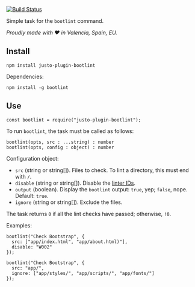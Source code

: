 [![Build Status](https://travis-ci.org/justojsp/justo-plugin-bootlint.svg?branch=master)](https://travis-ci.org/justojsp/justo-plugin-bootlint)

Simple task for the `bootlint` command.

*Proudly made with ♥ in Valencia, Spain, EU.*

## Install

```
npm install justo-plugin-bootlint
```

Dependencies:

```
npm install -g bootlint
```

## Use

```
const bootlint = require("justo-plugin-bootlint");
```

To run `bootlint`, the task must be called as follows:

```
bootlint(opts, src : ...string) : number
bootlint(opts, config : object) : number
```

Configuration object:

- `src` (string or string[]). Files to check. To lint a directory, this must end with `/`.
- `disable` (string or string[]). Disable the [linter IDs](https://github.com/twbs/bootlint/wiki).
- `output` (boolean). Display the `bootlint` output: `true`, yep; `false`, nope. Default: `true`.
- `ignore` (string or string[]). Exclude the files.

The task returns `0` if all the lint checks have passed; otherwise, `!0`.

Examples:

```
bootlint("Check Bootstrap", {
  src: ["app/index.html", "app/about.html)"],
  disable: "W002"
});

bootlint("Check Bootstrap", {
  src: "app/",
  ignore: ["app/styles/", "app/scripts/", "app/fonts/"]
});
```
